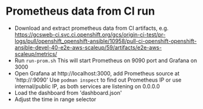 Prometheus data from CI run
====

* Download and extract prometheus data from CI artifacts, e.g. https://gcsweb-ci.svc.ci.openshift.org/gcs/origin-ci-test/pr-logs/pull/openshift_openshift-ansible/10958/pull-ci-openshift-openshift-ansible-devel-40-e2e-aws-scaleup/59/artifacts/e2e-aws-scaleup/metrics/
* Run `run-prom.sh`
  This will start Prometheus on 9090 port and Grafana on 3000
* Open Grafana at http://localhost:3000, add Prometheus source at 'http://<any valid IP>:9090'
  Use `podman inspect` to find out Prometheus IP or use internal/public IP, as both services are 
  listening on 0.0.0.0
* Load the dashboard from 'dashboard.json'
* Adjust the time in range selector
